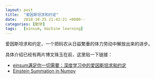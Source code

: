 ```yaml
---
layout: post
title:  "爱因斯坦求和约定"
date:   2018-10-25 21:42:21 +0800--
categories: [勤学]
tags:   [einsum, machine learning]
---
```


爱因斯坦求和约定，一个把码农从日益繁重的体力劳动中解放出来的进步。

具体介绍已经有两片博文珠玉在前，这里贴一下链接：  
- [einsum满足你一切需要：深度学习中的爱因斯坦求和约定](https://www.colabug.com/4597405.html)
- [Einstein Summation in Numpy](https://obilaniu6266h16.wordpress.com/2016/02/04/einstein-summation-in-numpy/)


  

